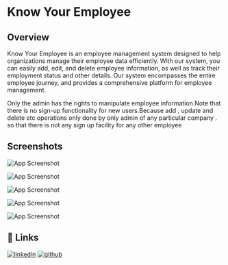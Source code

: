 # Know Your Employee


## Overview

 Know Your Employee is an employee management system designed to help organizations manage their employee data efficiently. With our system, you can easily add, edit, and delete employee information, as well as track their employment status and other details. Our system encompasses the entire employee journey, and provides a comprehensive platform for employee management.

Only the admin has the rights to manipulate employee information.Note that there is no sign-up functionality for new users.Because add , update and delete etc operations only done by only admin of any particular company . so that there is not any sign up facility for any other employee

## Screenshots

![App Screenshot](https://res.cloudinary.com/dtpaznveo/image/upload/v1718199588/wggww5ngomehsgwxmvvc.png) <br>

![App Screenshot](https://res.cloudinary.com/dtpaznveo/image/upload/v1718108795/employee2_ipva8k.png) <br>

![App Screenshot](https://res.cloudinary.com/dtpaznveo/image/upload/v1718108777/employee3_wk16lc.png) <br>

![App Screenshot](https://res.cloudinary.com/dtpaznveo/image/upload/v1718108791/employee5_gnqtx1.png) <br>

![App Screenshot](https://res.cloudinary.com/dtpaznveo/image/upload/v1718108784/employee6_sltrgc.png) <br>

## 🔗 Links

[![linkedin](https://img.shields.io/badge/linkedin-0A66C2?style=for-the-badge&logo=linkedin&logoColor=white)](https://www.linkedin.com/in/rutvik-jani-392444255)
[![github](https://img.shields.io/badge/github-181717?style=for-the-badge&logo=github&logoColor=white)](https://github.com/rutvikjani03)
